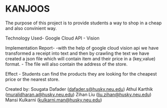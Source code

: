 # KANJOOS

The purpose of this project is to provide students a way to shop in a cheap and also convinient way.

Technology Used- Google Cloud API - Vision 
                
Implementation Report-
       -with the help of google cloud vision api we have transformed a receipt into text and then by crawling the text we have                     created a json file which will contain item and their price in a (key,value) format.
       - The file will also contain the address of the store.
       
Effect - Students can find the products they are looking for the cheapest price or the nearest store.

Created by: Sougata Dafader (dafader.s@husky.neu.edu)
            Athul Karthik (muralidharan.a@husky.neu.edu)
            Zihan Liu (liu.zihan@husky.neu.edu)
            Mansi Kulkarni (kulkarni.man@husky.neu.edu)

        
